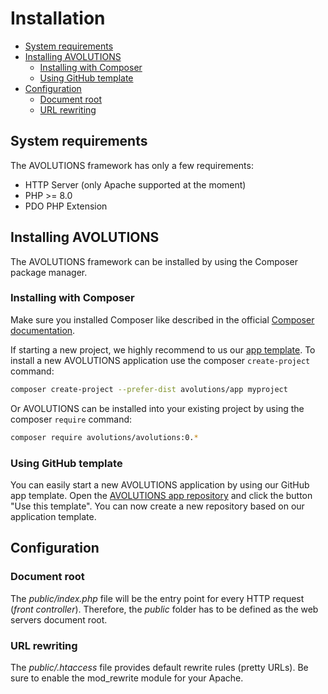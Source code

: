 # Installation

* [System requirements](#system-requirements)
* [Installing AVOLUTIONS](#installing-avolutions)
  * [Installing with Composer](#installing-with-composer)
  * [Using GitHub template](#using-github-template)
* [Configuration](#configuration)
  * [Document root](#document-root)
  * [URL rewriting](#url-rewriting)

## System requirements

The AVOLUTIONS framework has only a few requirements:
* HTTP Server (only Apache supported at the moment)
* PHP >= 8.0
* PDO PHP Extension

## Installing AVOLUTIONS

The AVOLUTIONS framework can be installed by using the Composer package manager.

### Installing with Composer

Make sure you installed Composer like described in the official [Composer documentation](https://getcomposer.org/).

If starting a new project, we highly recommend to us our [app template](https://github.com/avolutions/app).
To install a new AVOLUTIONS application use the composer `create-project` command:
```bash
composer create-project --prefer-dist avolutions/app myproject
```

Or AVOLUTIONS can be installed into your existing project by using the composer `require` command:
```bash
composer require avolutions/avolutions:0.*
```

### Using GitHub template

You can easily start a new AVOLUTIONS application by using our GitHub app template.
Open the [AVOLUTIONS app repository](https://github.com/avolutions/app) and click the button "Use this template".
You can now create a new repository based on our application template.

## Configuration
### Document root

The *public/index.php* file will be the entry point for every HTTP request (*front controller*).
Therefore, the *public* folder has to be defined as the web servers document root.

### URL rewriting

The *public/.htaccess* file provides default rewrite rules (pretty URLs). Be sure to enable the mod_rewrite module for your Apache.